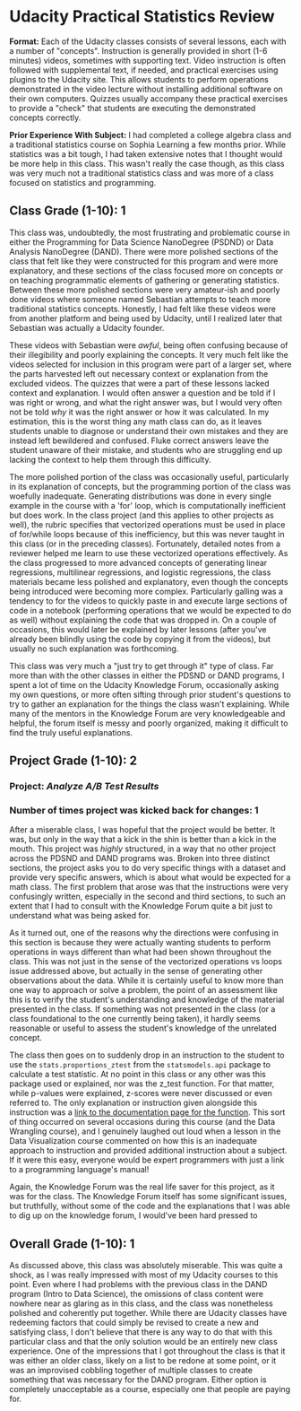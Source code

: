 # Udacity Practical Statistics Review
**Format:** Each of the Udacity classes consists of several lessons, each with a number of "concepts". Instruction is generally provided in short (1-6 minutes) videos, sometimes with supporting text. Video instruction is often followed with supplemental text, if needed, and practical exercises using plugins to the Udacity site. This allows students to perform operations demonstrated in the video lecture without installing additional software on their own computers. Quizzes usually accompany these practical exercises to provide a "check" that students are executing the demonstrated concepts correctly. 

**Prior Experience With Subject:** I had completed a college algebra class and a traditional statistics course on Sophia Learning a few months prior. While statistics was a bit tough, I had taken extensive notes that I thought would be more help in this class. This wasn't really the case though, as this class was very much not a traditional statistics class and was more of a class focused on statistics and programming. 

## Class Grade (1-10): **1**
This class was, undoubtedly, the most frustrating and problematic course in either the Programming for Data Science NanoDegree (PSDND) or Data Analysis NanoDegree (DAND). There were more polished sections of the class that felt like they were constructed for this program and were more explanatory, and these sections of the class focused more on concepts or on teaching programmatic elements of gathering or generating statistics. Between these more polished sections were very amateur-ish and poorly done videos where someone named Sebastian attempts to teach more traditional statistics concepts. Honestly, I had felt like these videos were from another platform and being used by Udacity, until I realized later that Sebastian was actually a Udacity founder. 

These videos with Sebastian were *awful*, being often confusing because of their illegibility and poorly explaining the concepts. It very much felt like the videos selected for inclusion in this program were part of a larger set, where the parts harvested left out necessary context or explanation from the excluded videos. The quizzes that were a part of these lessons lacked context and explanation. I would often answer a question and be told if I was right or wrong, and what the right answer was, but I would very often not be told *why* it was the right answer or how it was calculated. In my estimation, this is the worst thing any math class can do, as it leaves students unable to diagnose or understand their own mistakes and they are instead left bewildered and confused. Fluke correct answers leave the student unaware of their mistake, and students who are struggling end up lacking the context to help them through this difficulty. 

The more polished portion of the class was occasionally useful, particularly in its explanation of concepts, but the programming portion of the class was woefully inadequate. Generating distributions was done in every single example in the course with a 'for' loop, which is computationally inefficient but does work. In the class project (and this applies to other projects as well), the rubric specifies that vectorized operations must be used in place of for/while loops because of this inefficiency, but this was never taught in this class (or in the preceding classes). Fortunately, detailed notes from a reviewer helped me learn to use these vectorized operations effectively. As the class progressed to more advanced concepts of generating linear regressions, multilinear regressions, and logistic regressions, the class materials became less polished and explanatory, even though the concepts being introduced were becoming more complex. Particularly galling was a tendency to for the videos to quickly paste in and execute large sections of code in a notebook (performing operations that we would be expected to do as well) without explaining the code that was dropped in. On a couple of occasions, this would later be explained by later lessons (after you've already been blindly using the code by copying it from the videos), but usually no such explanation was forthcoming. 

This class was very much a "just try to get through it" type of class. Far more than with the other classes in either the PDSND or DAND programs, I spent a lot of time on the Udacity Knowledge Forum, occasionally asking my own questions, or more often sifting through prior student's questions to try to gather an explanation for the things the class wasn't explaining. While many of the mentors in the Knowledge Forum are very knowledgeable and helpful, the forum itself is messy and poorly organized, making it difficult to find the truly useful explanations.

## Project Grade (1-10): **2**
### Project: *Analyze A/B Test Results*
### Number of times project was kicked back for changes: **1**
After a miserable class, I was hopeful that the project would be better. It was, but only in the way that a kick in the shin is better than a kick in the mouth. This project was *highly* structured, in a way that no other project across the PDSND and DAND programs was. Broken into three distinct sections, the project asks you to do very specific things with a dataset and provide very specific answers, which is about what would be expected for a math class. The first problem that arose was that the instructions were very confusingly written, especially in the second and third sections, to such an extent that I had to consult with the Knowledge Forum quite a bit just to understand what was being asked for. 

As it turned out, one of the reasons why the directions were confusing in this section is because they were actually wanting students to perform operations in ways different than what had been shown throughout the class. This was not just in the sense of the vectorized operations vs loops issue addressed above, but actually in the sense of generating other observations about the data. While it is certainly useful to know more than one way to approach or solve a problem, the point of an assessment like this is to verify the student's understanding and knowledge of the material presented in the class. If something was not presented in the class (or a class foundational to the one currently being taken), it hardly seems reasonable or useful to assess the student's knowledge of the unrelated concept. 

The class then goes on to suddenly drop in an instruction to the student to use the `stats.proportions_ztest` from the `statsmodels.api` package to calculate a test statistic. At no point in this class or any other was this package used or explained, nor was the z_test function. For that matter, while p-values were explained, z-scores were never discussed or even referred to. The only explanation or instruction given alongside this instruction was a [link to the documentation page for the function](https://www.statsmodels.org/stable/generated/statsmodels.stats.proportion.proportions_ztest.html). This sort of thing occurred on several occasions during this course (and the Data Wrangling course), and I genuinely laughed out loud when a lesson in the Data Visualization course commented on how this is an inadequate approach to instruction and provided additional instruction about a subject. If it were this easy, everyone would be expert programmers with just a link to a programming language's manual!

Again, the Knowledge Forum was the real life saver for this project, as it was for the class. The Knowledge Forum itself has some significant issues, but truthfully, without some of the code and the explanations that I was able to dig up on the knowledge forum, I would've been hard pressed to 

## Overall Grade (1-10): **1**
As discussed above, this class was absolutely miserable. This was quite a shock, as I was really impressed with most of my Udacity courses to this point. Even where I had problems with the previous class in the DAND program (Intro to Data Science), the omissions of class content were nowhere near as glaring as in this class, and the class was nonetheless polished and coherently put together. While there are Udacity classes have redeeming factors that could simply be revised to create a new and satisfying class, I don't believe that there is any way to do that with this particular class and that the only solution would be an entirely new class experience. One of the impressions that I got throughout the class is that it was either an older class, likely on a list to be redone at some point, or it was an improvised cobbling together of multiple classes to create something that was necessary for the DAND program. Either option is completely unacceptable as a course, especially one that people are paying for. 